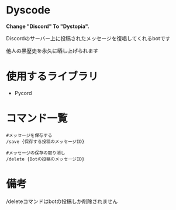 # Dyscode 
<strong> Change "Discord" To "Dystopia". </strong>
 
Discordのサーバー上に投稿されたメッセージを復唱してくれるbotです

~~他人の黒歴史を永久に晒し上げられます~~
 
 
# 使用するライブラリ

* Pycord

# コマンド一覧

```
#メッセージを保存する
/save {保存する投稿のメッセージID}

#メッセージの保存の取り消し
/delete {Botの投稿のメッセージID}
```

# 備考

/deleteコマンドはbotの投稿しか削除されません


 
